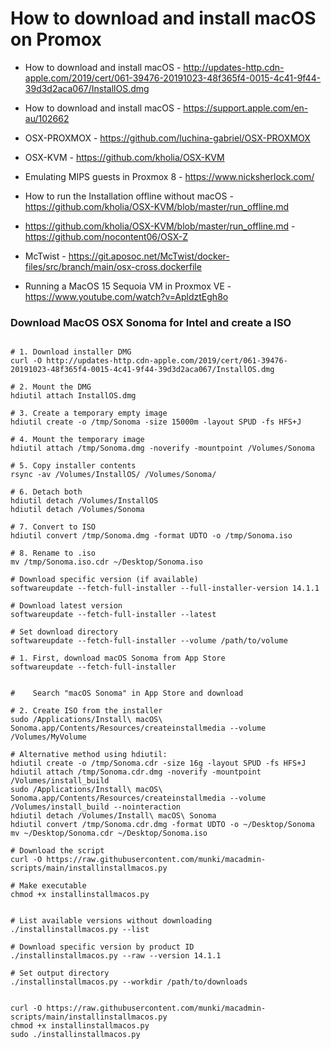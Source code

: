 # How to download and install macOS on Promox
- How to download and install macOS - http://updates-http.cdn-apple.com/2019/cert/061-39476-20191023-48f365f4-0015-4c41-9f44-39d3d2aca067/InstallOS.dmg
- How to download and install macOS - https://support.apple.com/en-au/102662
- OSX-PROXMOX - https://github.com/luchina-gabriel/OSX-PROXMOX
- OSX-KVM - https://github.com/kholia/OSX-KVM
- Emulating MIPS guests in Proxmox 8 - https://www.nicksherlock.com/
- How to run the Installation offline without macOS - https://github.com/kholia/OSX-KVM/blob/master/run_offline.md
- https://github.com/kholia/OSX-KVM/blob/master/run_offline.md - https://github.com/nocontent06/OSX-Z
- McTwist - https://git.aposoc.net/McTwist/docker-files/src/branch/main/osx-cross.dockerfile

- Running a MacOS 15 Sequoia VM in Proxmox VE - https://www.youtube.com/watch?v=ApldztEgh8o


### Download MacOS OSX Sonoma for Intel and create a ISO

```

# 1. Download installer DMG
curl -O http://updates-http.cdn-apple.com/2019/cert/061-39476-20191023-48f365f4-0015-4c41-9f44-39d3d2aca067/InstallOS.dmg

# 2. Mount the DMG
hdiutil attach InstallOS.dmg

# 3. Create a temporary empty image
hdiutil create -o /tmp/Sonoma -size 15000m -layout SPUD -fs HFS+J

# 4. Mount the temporary image
hdiutil attach /tmp/Sonoma.dmg -noverify -mountpoint /Volumes/Sonoma

# 5. Copy installer contents
rsync -av /Volumes/InstallOS/ /Volumes/Sonoma/

# 6. Detach both
hdiutil detach /Volumes/InstallOS
hdiutil detach /Volumes/Sonoma

# 7. Convert to ISO
hdiutil convert /tmp/Sonoma.dmg -format UDTO -o /tmp/Sonoma.iso

# 8. Rename to .iso
mv /tmp/Sonoma.iso.cdr ~/Desktop/Sonoma.iso

```


```
# Download specific version (if available)
softwareupdate --fetch-full-installer --full-installer-version 14.1.1

# Download latest version
softwareupdate --fetch-full-installer --latest

# Set download directory
softwareupdate --fetch-full-installer --volume /path/to/volume
```
```
# 1. First, download macOS Sonoma from App Store
softwareupdate --fetch-full-installer


#    Search "macOS Sonoma" in App Store and download

# 2. Create ISO from the installer
sudo /Applications/Install\ macOS\ Sonoma.app/Contents/Resources/createinstallmedia --volume /Volumes/MyVolume

# Alternative method using hdiutil:
hdiutil create -o /tmp/Sonoma.cdr -size 16g -layout SPUD -fs HFS+J
hdiutil attach /tmp/Sonoma.cdr.dmg -noverify -mountpoint /Volumes/install_build
sudo /Applications/Install\ macOS\ Sonoma.app/Contents/Resources/createinstallmedia --volume /Volumes/install_build --nointeraction
hdiutil detach /Volumes/Install\ macOS\ Sonoma
hdiutil convert /tmp/Sonoma.cdr.dmg -format UDTO -o ~/Desktop/Sonoma
mv ~/Desktop/Sonoma.cdr ~/Desktop/Sonoma.iso
```


```
# Download the script
curl -O https://raw.githubusercontent.com/munki/macadmin-scripts/main/installinstallmacos.py

# Make executable
chmod +x installinstallmacos.py


# List available versions without downloading
./installinstallmacos.py --list

# Download specific version by product ID
./installinstallmacos.py --raw --version 14.1.1

# Set output directory
./installinstallmacos.py --workdir /path/to/downloads


```


```
curl -O https://raw.githubusercontent.com/munki/macadmin-scripts/main/installinstallmacos.py
chmod +x installinstallmacos.py
sudo ./installinstallmacos.py
```
